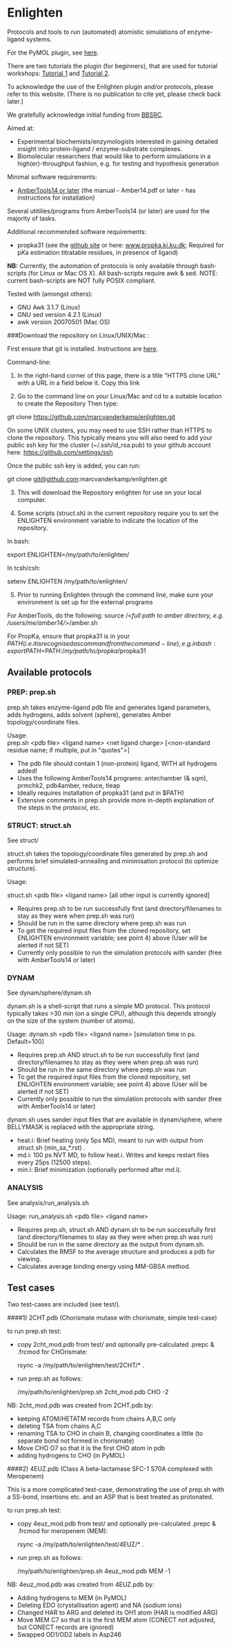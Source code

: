 Enlighten
============

Protocols and tools to run (automated) atomistic simulations of enzyme-ligand systems.

For the PyMOL plugin, see [here](https://github.com/marcvanderkamp/enlighten/blob/master/Pymol/README.md).

There are two tutorials the plugin (for beginners), that are used for tutorial workshops: [Tutorial 1](https://github.com/marcvanderkamp/enlighten/blob/master/tutorial/tutorial1.md) and [Tutorial 2](https://github.com/marcvanderkamp/enlighten/blob/master/tutorial2/tutorial2.md).

To acknowledge the use of the Enlighten plugin and/or protocols, please refer to this website.
(There is no publication to cite yet, please check back later.)

We gratefully acknowledge initial funding from [BBSRC](http://www.bbsrc.ac.uk).

Aimed at:
 
- Experimental biochemists/enzymologists interested in gaining detailed insight into protein-ligand / enzyme-substrate complexes.
- Biomolecular researchers that would like to perform simulations in a high(er)-throughput fashion, e.g. for testing and hypothesis generation

Minimal software requirements:

- [AmberTools14 or later](http://www.ambermd.org) (the manual - Amber14.pdf or later - has instructions for installation)

Several utitilies/programs from AmberTools14 (or later) are used for the majority of tasks.

Additional recommended software requirements:

- propka31 (see the [github site](https://github.com/jensengroup/propka-3.1) or here: www.propka.ki.ku.dk; Required for p*K*a estimation titratable residues, in presence of ligand)


**NB:** Currently, the automation of protocols is only available through bash-scripts (for Linux or Mac OS X).
All bash-scripts require awk & sed.
NOTE: current bash-scripts are NOT fully POSIX compliant.

Tested with (amongst others):

- GNU Awk 3.1.7 (Linux)
- GNU sed version 4.2.1 (Linux)
- awk version 20070501 (Mac OS)



###Download the repository on Linux/UNIX/Mac :   

First ensure that git is installed. Instructions are [here](http://git-scm.com/downloads). 

Command-line:

1) In the right-hand corner of this page, there is a title "HTTPS clone URL" with a URL in a field below it.
Copy this link 

2) Go to the command line on your Linux/Mac and cd to a suitable location to create the Repository
Then type:

git clone https://github.com/marcvanderkamp/enlighten.git

On some UNIX clusters, you may need to use SSH rather than HTTPS to clone the repository.
This typically means you will also need to add your public ssh key for the cluster (~/.ssh/id_rsa.pub) to your github account here: https://github.com/settings/ssh

Once the public ssh key is added, you can run:

git clone git@github.com:marcvanderkamp/enlighten.git



3) This will download the Repository enlighten for use on your local computer. 

4) Some scripts (struct.sh) in the current repository require you to set the ENLIGHTEN environment variable to indicate the location of the repository. 

In bash:

export ENLIGHTEN=/my/path/to/enlighten/

In tcsh/csh:

setenv ENLIGHTEN /my/path/to/enlighten/


5) Prior to running Enlighten through the command line, make sure your environment is set up for the external programs

For AmberTools, do the following:
source /\<*full path to amber directory, e.g. /users/me/amber14/*\>/amber.sh

For PropKa, ensure that propka31 is in your $PATH (i.e. it is recognised as command from the command-line), e.g. in bash:
export PATH=$PATH:/*my/path/to/propka*/propka31


## Available protocols
### PREP: prep.sh
prep.sh takes enzyme-ligand pdb file and generates ligand parameters, adds hydrogens, adds solvent (sphere), generates Amber topology/coordinate files.

  Usage:  
  prep.sh \<pdb file\> \<ligand name\> \<net ligand charge\> [\<non-standard residue name; if multiple, put in "quotes"\>]
- The pdb file should contain 1 (non-protein) ligand, WITH all hydrogens added!
- Uses the following AmberTools14 programs: antechamber (& sqm), prmchk2, pdb4amber, reduce, tleap 
- Ideally requires installation of propka31 (and put in $PATH)
- Extensive comments in prep.sh provide more in-depth explanation of the steps in the protocol, etc.

### STRUCT: struct.sh
See struct/

struct.sh takes the topology/coordinate files generated by prep.sh and performs brief simulated-annealing and minimisation protocol (to optimize structure).

  Usage:
  
  struct.sh \<pdb file\> \<ligand name\> [all other input is currently ignored]
- Requires prep.sh to be run successfully first (and directory/filenames to stay as they were when prep.sh was run)
- Should be run in the same directory where prep.sh was run
- To get the required input files from the cloned repository, set ENLIGHTEN environment variable; see point 4) above (User will be alerted if not SET)
- Currently only possible to run the simulation protocols with sander (free with AmberTools14 or later)


### DYNAM
See dynam/sphere/dynam.sh

dynam.sh is a shell-script that runs a simple MD protocol. This protocol typically takes >30 min (on a single CPU), although this depends strongly on the size of the system (number of atoms).

Usage:
  dynam.sh \<pdb file\> \<ligand name\> [simulation time in ps. Default=100]
- Requires prep.sh AND struct.sh to be run successfully first (and directory/filenames to stay as they were when prep.sh was run)
- Should be run in the same directory where prep.sh was run
- To get the required input files from the cloned repository, set ENLIGHTEN environment variable; see point 4) above (User will be alerted if not SET)
- Currently only possible to run the simulation protocols with sander (free with AmberTools14 or later)

dynam.sh uses sander input files that are available in dynam/sphere, where BELLYMASK is replaced with the appropriate string.
- heat.i: Brief heating (only 5ps MD), meant to run with output from struct.sh (min_sa_*.rst) .
- md.i: 100 ps NVT MD, to follow heat.i. Writes and keeps restart files every 25ps (12500 steps).
- min.i: Brief minimization (optionally performed after md.i). 

### ANALYSIS
See analysis/run\_analysis.sh

Usage:
run_analysis.sh \<pdb file\> \<ligand name\>

- Requires prep.sh, struct.sh AND dynam.sh to be run successfully first (and directory/filenames to stay as they were when prep.sh was run)
- Should be run in the same directory as the output from dynam.sh. 
- Calculates the RMSF to the average structure and produces a pdb for viewing. 
- Calculates average binding energy using MM-GBSA method.




## Test cases
Two test-cases are included (see test/).

####1) 2CHT.pdb 
 (Chorismate mutase with chorismate, simple test-case)

to run prep.sh test:
- copy 2cht_mod.pdb from test/ and optionally pre-calculated .prepc & .frcmod for CHOrismate:
  
  rsync -a /my/path/to/enlighten/test/2CHT/* .
- run prep.sh as follows:
  
  /my/path/to/enlighten/prep.sh 2cht_mod.pdb CHO -2
  
NB:  2cht_mod.pdb was created from 2CHT.pdb by:
- keeping ATOM/HETATM records from chains A,B,C only
- deleting TSA from chains A,C
- renaming TSA to CHO in chain B, changing coordinates a little (to separate bond not formed in chorismate)
- Move CHO O7 so that it is the first CHO atom in pdb
- adding hydrogens to CHO (in PyMOL)


####2) 4EUZ.pdb 
 (Class A beta-lactamase SFC-1 S70A complexed with Meropenem)

This is a more complicated test-case, demonstrating the use of prep.sh with a SS-bond, insertions etc. and an ASP that is best treated as protonated.

to run prep.sh test:
- copy 4euz_mod.pdb from test/ and optionally pre-calculated .prepc & .frcmod for meropenem (MEM):

  rsync -a /my/path/to/enlighten/test/4EUZ/* .
- run prep.sh as follows:

  /my/path/to/enlighten/prep.sh 4euz_mod.pdb MEM -1

NB: 4euz_mod.pdb was created from 4EUZ.pdb by:
- Adding hydrogens to MEM (in PyMOL)
- Deleting EDO (crystallisation agent) and NA (sodium ions)
- Changed HAR to ARG and deleted its OH1 atom (HAR is modified ARG)
- Move MEM C7 so that it is the first MEM atom (CONECT not adjusted, but CONECT records are ignored)
- Swapped OD1/OD2 labels in Asp246
